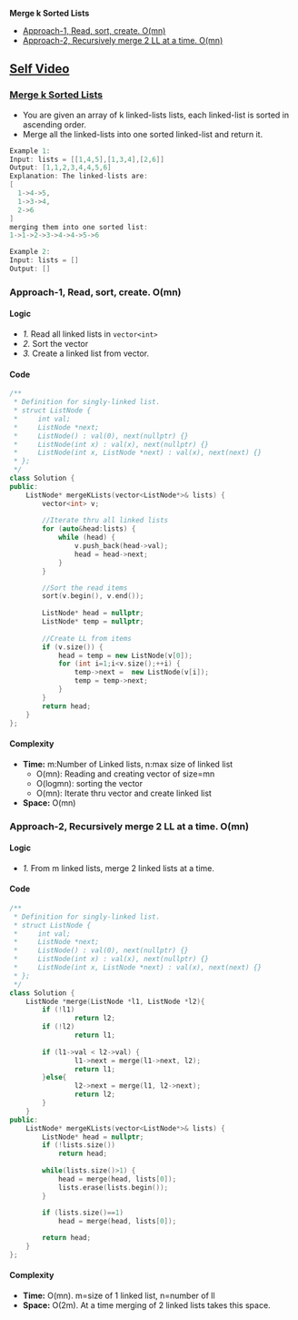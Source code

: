 **Merge k Sorted Lists**
- [Approach-1, Read, sort, create. O(mn)](#a1)
- [Approach-2, Recursively merge 2 LL at a time. O(mn)](#a2)

## [Self Video](https://youtu.be/0oAjbo6azn4)

### [Merge k Sorted Lists](https://leetcode.com/problems/merge-k-sorted-lists/)
- You are given an array of k linked-lists lists, each linked-list is sorted in ascending order.
- Merge all the linked-lists into one sorted linked-list and return it.
```c
Example 1:
Input: lists = [[1,4,5],[1,3,4],[2,6]]
Output: [1,1,2,3,4,4,5,6]
Explanation: The linked-lists are:
[
  1->4->5,
  1->3->4,
  2->6
]
merging them into one sorted list:
1->1->2->3->4->4->5->6

Example 2:
Input: lists = []
Output: []
```

<a name=a1></a>
### Approach-1, Read, sort, create. O(mn)
#### Logic
- _1._ Read all linked lists in `vector<int>`
- _2._ Sort the vector
- _3._ Create a linked list from vector.
#### Code
```cpp
/**
 * Definition for singly-linked list.
 * struct ListNode {
 *     int val;
 *     ListNode *next;
 *     ListNode() : val(0), next(nullptr) {}
 *     ListNode(int x) : val(x), next(nullptr) {}
 *     ListNode(int x, ListNode *next) : val(x), next(next) {}
 * };
 */
class Solution {
public:
    ListNode* mergeKLists(vector<ListNode*>& lists) {
        vector<int> v;
        
        //Iterate thru all linked lists
        for (auto&head:lists) {
            while (head) {
                v.push_back(head->val);
                head = head->next;
            }
        }

        //Sort the read items
        sort(v.begin(), v.end());
        
        ListNode* head = nullptr;
        ListNode* temp = nullptr;
        
        //Create LL from items
        if (v.size()) {
            head = temp = new ListNode(v[0]);
            for (int i=1;i<v.size();++i) {
                temp->next =  new ListNode(v[i]);
                temp = temp->next;
            }
        }
        return head;
    }
};
```
#### Complexity
- **Time:** m:Number of Linked lists, n:max size of linked list
  - O(mn): Reading and creating vector of size=mn
  - O(logmn): sorting the vector
  - O(mn): Iterate thru vector and create linked list
- **Space:** O(mn)

<a name=a2></a>
### Approach-2, Recursively merge 2 LL at a time. O(mn)
#### Logic
- _1._ From m linked lists, merge 2 linked lists at a time.
#### Code
```cpp
/**
 * Definition for singly-linked list.
 * struct ListNode {
 *     int val;
 *     ListNode *next;
 *     ListNode() : val(0), next(nullptr) {}
 *     ListNode(int x) : val(x), next(nullptr) {}
 *     ListNode(int x, ListNode *next) : val(x), next(next) {}
 * };
 */
class Solution {
    ListNode *merge(ListNode *l1, ListNode *l2){
        if (!l1) 
                return l2; 
        if (!l2) 
                return l1; 
  
        if (l1->val < l2->val) { 
                l1->next = merge(l1->next, l2); 
                return l1; 
        }else{ 
                l2->next = merge(l1, l2->next); 
                return l2; 
        } 
    }
public:
    ListNode* mergeKLists(vector<ListNode*>& lists) {
        ListNode* head = nullptr;
        if (!lists.size())
            return head;
        
        while(lists.size()>1) {
            head = merge(head, lists[0]);
            lists.erase(lists.begin());
        }
        
        if (lists.size()==1)
            head = merge(head, lists[0]);

        return head;
    }
};
```
#### Complexity
- **Time:** O(mn). m=size of 1 linked list, n=number of ll
- **Space:** O(2m). At a time merging of 2 linked lists takes this space.
